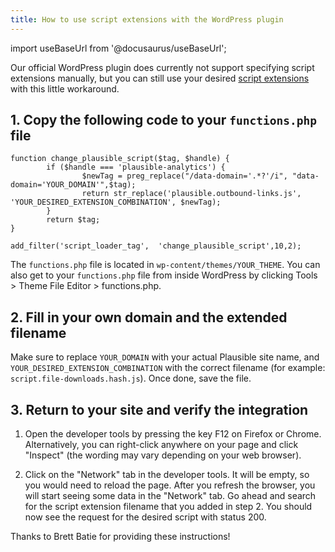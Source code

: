 ```yaml
---
title: How to use script extensions with the WordPress plugin
---
```


import useBaseUrl from '@docusaurus/useBaseUrl';

Our official WordPress plugin does currently not support specifying script extensions manually, but you can still use your desired [script extensions](/docs/script-extensions.md) with this little workaround.

## 1. Copy the following code to your `functions.php` file

```
function change_plausible_script($tag, $handle) {
        if ($handle === 'plausible-analytics') {
                $newTag = preg_replace("/data-domain='.*?'/i", "data-domain='YOUR_DOMAIN'",$tag);
                return str_replace('plausible.outbound-links.js', 'YOUR_DESIRED_EXTENSION_COMBINATION', $newTag);
        }
        return $tag;
}

add_filter('script_loader_tag',  'change_plausible_script',10,2);
```

The `functions.php` file is located in `wp-content/themes/YOUR_THEME`. You can also get to your `functions.php` file from inside WordPress by clicking Tools > Theme File Editor > functions.php.


## 2. Fill in your own domain and the extended filename

Make sure to replace `YOUR_DOMAIN` with your actual Plausible site name, and `YOUR_DESIRED_EXTENSION_COMBINATION` with the correct filename (for example: `script.file-downloads.hash.js`). Once done, save the file.

## 3. Return to your site and verify the integration

1. Open the developer tools by pressing the key F12 on Firefox or Chrome. Alternatively, you can right-click anywhere on your page and click "Inspect" (the wording may vary depending on your web browser).

2. Click on the "Network" tab in the developer tools. It will be empty, so you would need to reload the page. After you refresh the browser, you will start seeing some data in the "Network" tab. Go ahead and search for the script extension filename that you added in step 2. You should now see the request for the desired script with status 200.


Thanks to Brett Batie for providing these instructions!
